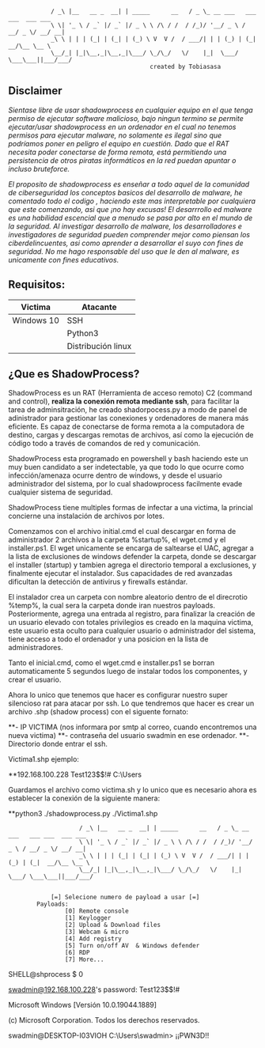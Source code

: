 	  	
                            
                / _\ |__   __ _  __| | _____      __   / _ \_ __ ___   ___ ___  ___ ___ 
                \ \| '_ \ / _` |/ _` |/ _ \ \ /\ / /  / /_)/ '__/ _ \ / __/ _ \/ __/ __| 
                _\ \ | | | (_| | (_| | (_) \ V  V /  / ___/| | | (_) | (_|  __/\__ \__ \ 
                \__/_| |_|\__,_|\__,_|\___/ \_/\_/   \/    |_|  \___/ \___\___||___/___/
                      						created by Tobiasasa
                                
				        
## Disclaimer			
											
*Sientase libre de usar shadowprocess en cualquier equipo en el que tenga permiso de ejecutar software malicioso,
bajo ningun termino se permite ejecutar/usar shadowprocess en un ordenador en el cual no tenemos permisos para 
ejecutar malware, no solamente es ilegal sino que podríamos poner en peligro el equipo en cuestión.
Dado que el RAT necesita poder conectarse de forma remota, está permitiendo una persistencia de otros piratas
informáticos en la red puedan apuntar o incluso bruteforce.*

*El proposito de shadowprocess es enseñar a todo aquel de la comunidad de ciberseguridad los conceptos basicos del desarrollo de malware,
he comentado todo el codigo , haciendo este mas interpretable por cualquiera que este comenzando, asi que ¡no hay excusas!
El desarrrollo ed malware es una habilidad escencial que a menudo se pasa por alto en el mundo de la seguridad.
Al investigar desarrollo de malware, los desarrolladores e investigadores de seguridad pueden comprender mejor como piensan los ciberdelincuentes, 
asi como aprender a desarrollar el suyo con fines de seguridad.
No me hago responsable del uso que le den al malware, es unicamente con fines educativos.*

## Requisitos:
| Victima | Atacante |
| --- | --- |
| Windows 10 | SSH |
|  | Python3 |
|  | Distribución linux |

## ¿Que es ShadowProcess?
											
ShadowProcess es un RAT (Herramienta de acceso remoto) C2 (command and control), **realiza la conexión remota mediante ssh**, para facilitar la tarea
de adminsitración, he creado shadorpocess.py a modo de panel de adinistrador para gestionar las conexiones y ordenadores de manera más
eficiente. Es capaz de conectarse de forma remota a la computadora de destino, cargas y descargas remotas de archivos, así como la ejecución de 
código todo a través de comandos de red y comunicación.


ShadowProcess esta programado en powershell y bash haciendo este un muy buen candidato a ser indetectable, ya 
que todo lo que ocurre como infección/amenaza ocurre dentro de windows, y desde el usuario administrador del sistema, por lo cual 
shadowprocess facilmente evade cualquier sistema de seguridad.

ShadowProcess tiene multiples formas de infectar a una victima, la princial concierne una instalación de archivos por lotes.


Comenzamos con el archivo initial.cmd el cual descargar en forma de administrador 2 archivos a la carpeta %startup%, el wget.cmd
y el installer.ps1. El wget unicamente se encarga de saltearse el UAC, agregar a la lista de exclusiones de windows defender la carpeta, 
donde se descargar el installer (startup) y tambien agrega el directorio temporal a exclusiones, y finalmente ejecutar el instalador.
Sus capacidades de red avanzadas dificultan la detección de antivirus y firewalls estándar.

El instalador crea un carpeta con nombre aleatorio dentro de el direcrotio %temp%, la cual sera la carpeta donde iran nuestros payloads.
Posteriormente, agrega una entrada al registro, para finalizar la creación de un usuario elevado con totales privilegios es creado en la 
maquina victima, este usuario esta oculto para cualquier usuario o administrador del sistema, tiene acceso a todo el ordenador y una posicion
en la lista de administradores. 

Tanto el inicial.cmd, como el wget.cmd e installer.ps1 se borran automaticamente 5 segundos luego de instalar todos los componentes, y crear 
el usuario.


Ahora lo unico que tenemos que hacer es configurar nuestro super silencioso rat para atacar por ssh. Lo que tendremos que hacer es crear
un archivo .shp (shadow process) con el siguente fornato:

**- IP VICTIMA (nos informara por smtp al correo, cuando encontremos una nueva victima)
**- contraseña del usuario swadmin en ese ordenador. 
**- Directorio donde entrar el ssh. 

Victima1.shp ejemplo: 

**192.168.100.228
Test123$$!#
C:\Users

Guardamos el archivo como victima.sh y lo unico que es necesario ahora es establecer la conexión de la siguiente manera: 

**python3 ./shadowprocess.py ./Victima1.shp

	  		                      
                        / _\ |__   __ _  __| | _____      __   / _ \_ __ ___   ___ ___  ___ ___ 
                        \ \| '_ \ / _` |/ _` |/ _ \ \ /\ / /  / /_)/ '__/ _ \ / __/ _ \/ __/ __| 
                        _\ \ | | | (_| | (_| | (_) \ V  V /  / ___/| | | (_) | (_|  __/\__ \__ \ 
                        \__/_| |_|\__,_|\__,_|\___/ \_/\_/   \/    |_|  \___/ \___\___||___/___/

																	
				[=] Selecione numero de payload a usar [=]														 
			Payloads:
					[0] Remote console
					[1] Keylogger
					[2] Upload & Download files
					[3] Webcam & micro
					[4] Add registry
					[5] Turn on/off AV  & Windows defender
					[6] RDP	
					[7] More...	
					
SHELL@shprocess $ 0 


swadmin@192.168.100.228's password: Test123$$!#

Microsoft Windows [Versión 10.0.19044.1889]

(c) Microsoft Corporation. Todos los derechos reservados.

swadmin@DESKTOP-I03VIOH C:\Users\swadmin> ¡¡PWN3D!!												




                                
